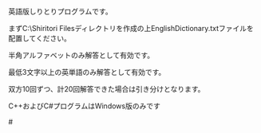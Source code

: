 #
<p>英語版しりとりプログラムです。</p>
<p>まずC:\Shiritori Filesディレクトリを作成の上EnglishDictionary.txtファイルを配置してください。</p>
<p>半角アルファベットのみ解答として有効です。</p>
<p>最低3文字以上の英単語のみ解答として有効です。</p>
<p>双方10回ずつ、計20回解答できた場合は引き分けとなります。</p>
<P>C++およびC#プログラムはWindows版のみです</P>
#
